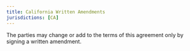 ```yaml
---
title: California Written Amendments
jurisdictions: [CA]
---
```


The parties may change or add to the terms of this agreement only by signing a written amendment.
